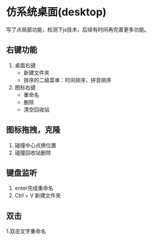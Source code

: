 # 仿系统桌面(desktop)
写了点局部功能，检测下js技术，后续有时间再完善更多功能。


## 右键功能
1. 桌面右键
    - 新建文件夹
    - 排序的二级菜单：时间排序、拼音排序
2. 图标右键
    - 重命名
    - 删除
    - 清空回收站

## 图标拖拽，克隆
1. 碰撞中心点换位置
2. 碰撞回收站删除

## 键盘监听
1. enter完成重命名
2. Ctrl + V 新建文件夹

## 双击
1.双击文字重命名

